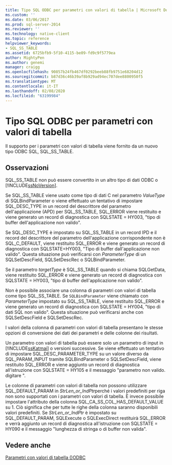 ```yaml
---
title: Tipo SQL ODBC per parametri con valori di tabella | Microsoft Docs
ms.custom: ''
ms.date: 03/06/2017
ms.prod: sql-server-2014
ms.reviewer: ''
ms.technology: native-client
ms.topic: reference
helpviewer_keywords:
- SQL_SS_TABLE
ms.assetid: 6725bfb9-5f10-4115-be09-fd9c9f5779ea
author: MightyPen
ms.author: genemi
manager: craigg
ms.openlocfilehash: 90857b24fb467df0292beeb88fb9751e68204d12
ms.sourcegitcommit: b87d36c46b39af8b929ad94ec707dee8800950f5
ms.translationtype: MT
ms.contentlocale: it-IT
ms.lasthandoff: 02/08/2020
ms.locfileid: "63199984"
---
```

# <a name="odbc-sql-type-for-table-valued-parameters"></a>Tipo SQL ODBC per parametri con valori di tabella
  Il supporto per i parametri con valori di tabella viene fornito da un nuovo tipo ODBC SQL, SQL_SS_TABLE.  
  
## <a name="remarks"></a>Osservazioni  
 SQL_SS_TABLE non può essere convertito in un altro tipo di dati ODBC o [!INCLUDE[ssNoVersion](../../includes/ssnoversion-md.md)].  
  
 Se SQL_SS_TABLE viene usato come tipo di dati C nel parametro *ValueType* di SQLBindParameter o viene effettuato un tentativo di impostare SQL_DESC_TYPE in un record del descrittore del parametro dell'applicazione (APD) per SQL_SS_TABLE, SQL_ERROR viene restituito e viene generato un record di diagnostica con SQLSTATE = HY003, "tipo di buffer dell'applicazione non valido".  
  
 Se SQL_DESC_TYPE è impostato su SQL_SS_TABLE in un record IPD e il record del descrittore del parametro dell'applicazione corrispondente non è SQL_C_DEFAULT, viene restituito SQL_ERROR e viene generato un record di diagnostica con SQLSTATE=HY003, "Tipo di buffer dall'applicazione non valido". Questa situazione può verificarsi con *ParameterType* di un SQLSetDescField, SQLSetDescRec o SQLBindParameter.  
  
 Se il parametro *targetType* è SQL_SS_TABLE quando si chiama SQLGetData, viene restituito SQL_ERROR e viene generato un record di diagnostica con SQLSTATE = HY003, "tipo di buffer dell'applicazione non valido".  
  
 Non è possibile associare una colonna di parametri con valori di tabella come tipo SQL_SS_TABLE. Se `SQLBindParameter` viene chiamato con *ParameterType* impostato su SQL_SS_TABLE, viene restituito SQL_ERROR e viene generato un record di diagnostica con SQLSTATE = HY004, "tipo di dati SQL non valido". Questa situazione può verificarsi anche con SQLSetDescField e SQLSetDescRec.  
  
 I valori della colonna di parametri con valori di tabella presentano le stesse opzioni di conversione dei dati dei parametri e delle colonne dei risultati.  
  
 Un parametro con valori di tabella può essere solo un parametro di input in [!INCLUDE[ssKatmai](../../includes/sskatmai-md.md)] o versioni successive. Se viene effettuato un tentativo di impostare SQL_DESC_PARAMETER_TYPE su un valore diverso da SQL_PARAM_INPUT tramite SQLBindParameter o SQLSetDescField, viene restituito SQL_ERROR e viene aggiunto un record di diagnostica all'istruzione con SQLSTATE = HY105 e il messaggio "parametro non valido. digitare ".  
  
 Le colonne di parametri con valori di tabella non possono utilizzare SQL_DEFAULT_PARAM in *StrLen_or_IndPtr*perché i valori predefiniti per riga non sono supportati con i parametri con valori di tabella. È invece possibile impostare l'attributo della colonna SQL_CA_SS_COL_HAS_DEFAULT_VALUE su 1. Ciò significa che per tutte le righe della colonna saranno disponibili valori predefiniti. Se *StrLen_or_IndPtr* è impostato su SQL_DEFAULT_PARAM, SQLExecute o SQLExecDirect restituirà SQL_ERROR e verrà aggiunto un record di diagnostica all'istruzione con SQLSTATE = HY090 e il messaggio "lunghezza di stringa o di buffer non valida".  
  
## <a name="see-also"></a>Vedere anche  
 [Parametri con valori di tabella &#40;&#41;ODBC](table-valued-parameters-odbc.md)  
  
  
